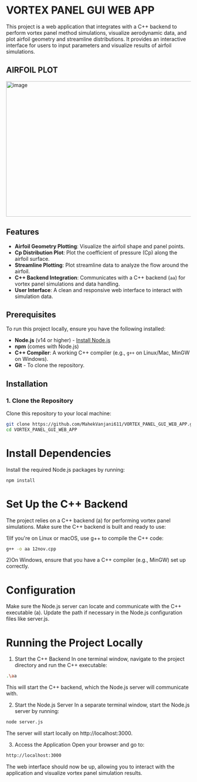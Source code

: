 # VORTEX PANEL GUI WEB APP

This project is a web application that integrates with a C++ backend to perform vortex panel method simulations, visualize aerodynamic data, and plot airfoil geometry and streamline distributions. It provides an interactive interface for users to input parameters and visualize results of airfoil simulations.

## AIRFOIL PLOT
<img width="566" height="368" alt="image" src="https://github.com/user-attachments/assets/9948705d-8906-467c-9395-51f2034a248d" />

## Features

- **Airfoil Geometry Plotting**: Visualize the airfoil shape and panel points.
- **Cp Distribution Plot**: Plot the coefficient of pressure (Cp) along the airfoil surface.
- **Streamline Plotting**: Plot streamline data to analyze the flow around the airfoil.
- **C++ Backend Integration**: Communicates with a C++ backend (`aa`) for vortex panel simulations and data handling.
- **User Interface**: A clean and responsive web interface to interact with simulation data.

## Prerequisites

To run this project locally, ensure you have the following installed:

- **Node.js** (v14 or higher) - [Install Node.js](https://nodejs.org/)
- **npm** (comes with Node.js)
- **C++ Compiler**: A working C++ compiler (e.g., `g++` on Linux/Mac, MinGW on Windows).
- **Git** - To clone the repository.

## Installation

### 1. Clone the Repository

Clone this repository to your local machine:

```bash
git clone https://github.com/MahekVanjani611/VORTEX_PANEL_GUI_WEB_APP.git
cd VORTEX_PANEL_GUI_WEB_APP
```
# Install Dependencies
Install the required Node.js packages by running:
```bash
npm install
```
# Set Up the C++ Backend
The project relies on a C++ backend (a) for performing vortex panel simulations. Make sure the C++ backend is built and ready to use:

1)If you're on Linux or macOS, use g++ to compile the C++ code:
```bash
g++ -o aa 12nov.cpp
```
2)On Windows, ensure that you have a C++ compiler (e.g., MinGW) set up correctly.
 
# Configuration
Make sure the Node.js server can locate and communicate with the C++ executable (a). Update the path if necessary in the Node.js configuration files like server.js.

# Running the Project Locally
1. Start the C++ Backend
In one terminal window, navigate to the project directory and run the C++ executable:
```bash
.\aa
```
This will start the C++ backend, which the Node.js server will communicate with.

2. Start the Node.js Server
In a separate terminal window, start the Node.js server by running:

```bash
node server.js
```
The server will start locally on http://localhost:3000.

3. Access the Application
Open your browser and go to:
```bash
http://localhost:3000
```
The web interface should now be up, allowing you to interact with the application and visualize vortex panel simulation results.
